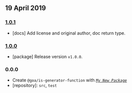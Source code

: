 ## 19 April 2019

### [1.0.1](https://github.com/idiocc/is-generator-function/compare/v1.0.0...v1.0.1)

- [docs] Add license and original author, doc return type.

### [1.0.0](https://github.com/idiocc/is-generator-function/compare/v0.0.0-pre...v1.0.0)

- [package] Release version `v1.0.0`.

### 0.0.0

- Create `@goa/is-generator-function` with _[`My New Package`](https://mnpjs.org)_
- [repository]: `src`, `test`